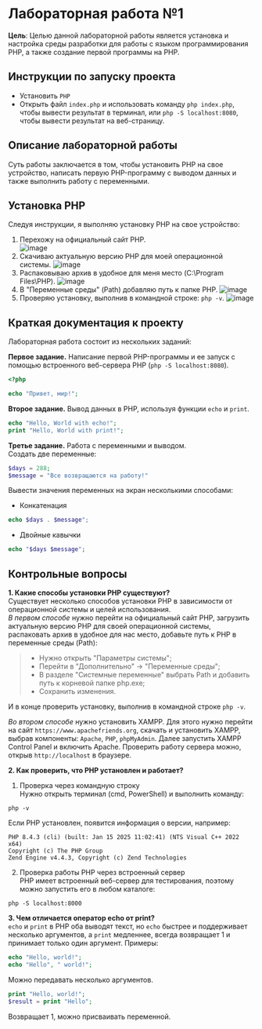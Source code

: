 # Лабораторная работа №1
**Цель**: Целью данной лабораторной работы является установка и настройка среды разработки для работы с языком программирования PHP, а также создание первой программы на PHP.

## Инструкции по запуску проекта
- Установить `PHP`
- Открыть файл `index.php` и использовать команду `php index.php`, чтобы вывести результат в терминал, или `php -S localhost:8080`, чтобы вывести результат на веб-страницу.
  
## Описание лабораторной работы
Суть работы заключается в том, чтобы установить PHP на свое устройство, написать первую PHP-программу с выводом данных и также выполнить работу с переменными.

## Установка PHP
Следуя инструкции, я выполняю установку PHP на свое устройство:
1. Перехожу на официальный сайт PHP.  
![image](https://github.com/user-attachments/assets/d1057a85-7687-4175-9bf7-d5312d845f8e)
2. Скачиваю актуальную версию PHP для моей операционной системы.
![image](https://github.com/user-attachments/assets/7eca6901-99c5-4cbc-b118-6ac890f028cc)
3. Распаковываю архив в удобное для меня место (C:\Program Files\PHP).
![image](https://github.com/user-attachments/assets/7d240a1d-2917-40fb-8588-98e709dd6c8d)
5. В "Переменные среды" (Path) добавляю путь к папке PHP.
![image](https://github.com/user-attachments/assets/bc97af8f-80d5-496d-b7e1-917b4a0dd136)
6. Проверяю установку, выполнив в командной строке: `php -v`.
![image](https://github.com/user-attachments/assets/274b2b95-8780-42b9-a31b-b70e2dda0731)

## Краткая документация к проекту
Лабораторная работа состоит из нескольких заданий:  

**Первое задание.** Написание первой PHP-программы и ее запуск с помощью встроенного веб-сервера PHP (`php -S localhost:8080`).
```php
<?php

echo "Привет, мир!";
```

**Второе задание.** Вывод данных в PHP, используя функции `echo` и `print`.
```php
echo "Hello, World with echo!";
print "Hello, World with print!";
```

**Третье задание.** Работа с переменными и выводом.  
Создать две переменные:
```php
$days = 288;
$message = "Все возвращаются на работу!"
```

Вывести значения переменных на экран несколькими способами:
- Конкатенация
```php
echo $days . $message";
```
- Двойные кавычки
```php
echo "$days $message";
```



## Контрольные вопросы
**1. Какие способы установки PHP существуют?**<br>
Существует несколько способов установки PHP в зависимости от операционной системы и целей использования.  
*В первом способе* нужно перейти на официальный сайт PHP, загрузить актуальную версию PHP для своей операционной системы, распаковать архив в удобное для нас место, добавьте путь к PHP в переменные среды (Path): 
> - Нужно открыть "Параметры системы";  
> - Перейти в "Дополнительно" → "Переменные среды";  
> - В разделе "Системные переменные" выбрать Path и добавить путь к корневой папке php.exe;  
> - Сохранить изменения.  

И в конце проверить установку, выполнив в командной строке `php -v`.  

*Во втором способе* нужно установить XAMPP. Для этого нужно перейти на сайт `https://www.apachefriends.org`, скачать и установить XAMPP, выбрав компоненты: `Apache`, `PHP`, `phpMyAdmin`. Далее запустить XAMPP Control Panel и включить Apache. Проверить работу сервера можно, открыв `http://localhost` в браузере.

**2. Как проверить, что PHP установлен и работает?**  
1. Проверка через командную строку  
Нужно открыть терминал (cmd, PowerShell) и выполнить команду:
```
php -v
```
  Если PHP установлен, появится информация о версии, например:
```
PHP 8.4.3 (cli) (built: Jan 15 2025 11:02:41) (NTS Visual C++ 2022 x64)
Copyright (c) The PHP Group
Zend Engine v4.4.3, Copyright (c) Zend Technologies
```

2. Проверка работы PHP через встроенный сервер  
PHP имеет встроенный веб-сервер для тестирования, поэтому можно запустить его в любом каталоге:
```
php -S localhost:8000
```

**3. Чем отличается оператор echo от print?**  
`echo` и `print` в PHP оба выводят текст, но `echo` быстрее и поддерживает несколько аргументов, а `print` медленнее, всегда возвращает 1 и принимает только один аргумент.
Примеры:
```php
echo "Hello, world!";  
echo "Hello", " world!";
```
Можно передавать несколько аргументов.
```php
print "Hello, world!";  
$result = print "Hello";
```
Возвращает 1, можно присваивать переменной.

